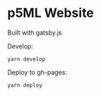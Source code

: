 # p5ML Website

Built with gatsby.js

Develop:
```
yarn develop
```

Deploy to gh-pages:
```
yarn deploy
```
